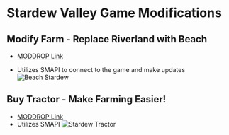 # Stardew Valley Game Modifications
## Modify Farm - Replace Riverland with Beach
* [MODDROP Link](https://www.moddrop.com/stardew-valley/mods/606555-small-beach-farm)
-  Utilizes SMAPI to connect to the game and make updates
![Beach Stardew](https://github.com/user-attachments/assets/efd0dff9-2d04-4512-97b4-dc51f4845023)
## Buy Tractor - Make Farming Easier!
* [MODDROP Link](https://www.moddrop.com/stardew-valley/mods/606639-tractor-mod)
* Utilizes SMAPI
![Stardew Tractor](https://github.com/user-attachments/assets/f7ad6c9f-0fe4-4b5a-88f6-e6f1029a1198)

